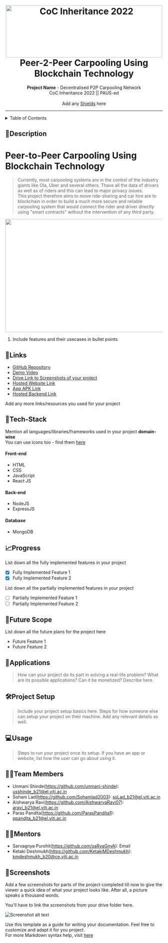<h1 align="center">
  <a href="https://github.com/CommunityOfCoders/Inheritance-2022">
    <img src="https://res.cloudinary.com/dn6vz8exv/image/upload/v1665664791/inh_zzefoy.jpg" alt="CoC Inheritance 2022" width="500" height="166">
  </a>
  <br>
  Peer-2-Peer Carpooling Using Blockchain Technology
</h1>

<div align="center">
   <strong>Project Name</strong> - Decentralised P2P Carpooling Network<br>
  CoC Inheritance 2022 || PAUS-ed <br> <br>
  Add any <a href="https://shields.io/">Shields</a> here
</div>
<hr>

<details>
<summary>Table of Contents</summary>

- [Description](#description)
- [Links](#links)
- [Tech Stack](#tech-stack)
- [Progress](#progress)
- [Future Scope](#future-scope)
- [Applications](#applications)
- [Project Setup](#project-setup)
- [Usage](#usage)
- [Team Members](#team-members)
- [Mentors](#mentors)
- [Screenshots](#screenshots)

</details>

## 📝Description

# Peer-to-Peer Carpooling Using Blockchain Technology

> Currently, most carpooling systems are in the control of the industry giants like Ola, Uber and several others. Thave all the data of drivers as well as of riders and this can lead to major privacy issues. <br>
> This project therefore aims to move ride-sharing and car hire are to blockchain in order to build a much more secure and reliable carpooling system that would connect the rider and driver directly using "smart contracts" without the intervention of any third party.

<img src = "https://user-images.githubusercontent.com/95737452/196003793-135967d6-cb1b-40e6-9cdb-abb6b05d26ea.png" height ="360" width="640"/>



1. Include features and their usecases in bullet points

## 🔗Links

- [GitHub Repository]()
- [Demo Video]()
- [Drive Link to Screenshots of your project]()
- [Hosted Website Link]()
- [App APK Link]()
- [Hosted Backend Link]()

Add any more links/resources you used for your project

## 🤖Tech-Stack

Mention all languages/libraries/frameworks used in your project **domain-wise**   
You can use icons too - find them [here](https://github.com/get-icon/geticon) 

#### Front-end
- HTML
- CSS
- JavaScript
- React JS

#### Back-end
- NodeJS
- ExpressJS

#### Database
- MongoDB


## 📈Progress

List down all the fully implemented features in your project

- [x] Fully Implemented Feature 1 
- [x] Fully Implemented Feature 2

List down all the partially implemented features in your project

- [ ] Partially Implemented Feature 1 
- [ ] Partially Implemented Feature 2

## 🔮Future Scope

List down all the future plans for the project here

- Future Feature 1
- Future Feature 2

## 💸Applications

>How can your project do its part in solving a real-life problem? What are its possible applications? Can it be monetized? Describe here.

## 🛠Project Setup

>Include your project setup basics here. Steps for how someone else can setup your project on their machine. Add any relevant details as well.

## 💻Usage

>Steps to run your project once its setup. If you have an app or website, list how the user can go about using it.

## 👨‍💻Team Members

- Unmani Shinde(https://github.com/unmani-shinde): usshinde_b21@el.vjti.ac.in
- Soham Lad(https://github.com/Sohamlad2003): ssLad_b21@el.vjti.ac.in 
- Aishwarya Ravi(https://github.com/AishwaryaRavi07): aravi_b21@el.vjti.ac.in
- Paras Pandita(https://github.com/ParasPandita1): ppandita_b21@el.vjti.ac.in

## 👨‍🏫Mentors

- Sarvagnya Purohit(https://github.com/saRvaGnyA): Email 
- Ketaki Deshmukh(https://github.com/KetakiMDeshmukh): kmdeshmukh_b20@ce.vjti.ac.in

## 📱Screenshots
Add a few screenshots for parts of the project completed till now to give the viewer a quick idea of what your project looks like. After all, a picture speaks a thousand words.

You'll have to link the screenshots from your drive folder here.

![Screenshot alt text](https://i.redd.it/qp8ocyzvyj8a1.jpg "Here is a screenshot")

Use this template as a guide for writing your documentation. Feel free to customize and adapt it for you project.  
For more Markdown syntax help, visit [here](https://www.markdownguide.org/basic-syntax/)
















